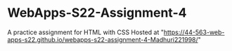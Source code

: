 # WebApps-S22-Assignment-4
A practice assignment for HTML with CSS
Hosted at "https://44-563-web-apps-s22.github.io/webapps-s22-assignment-4-Madhuri221998/"